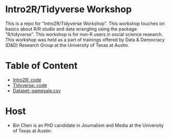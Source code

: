 # Intro2R/Tidyverse Workshop
This is a repo for "Intro2R/Tidyverse Workshop". This workshop touches on basics about R/R studio and data wrangling using the package "R/tidyverse". This workshop is for non-R users in social science research. This workshop was held as a part of trainings offered by Data & Democracy (D&D) Research Group at the University of Texas at Austin.
# Table of Content
* [Intro2R: code](https://github.com/binchen19/intro2R-tidyverse-workshop/blob/main/intro2r-incomplete.Rmd)
* [Tidyverse: code](https://github.com/binchen19/intro2R-tidyverse-workshop/blob/main/tidyverse_complete.Rmd)
* [Dataset: gamesale.csv](https://github.com/binchen19/intro2R-tidyverse-workshop/blob/main/gamesale.csv)
# Host
* Bin Chen is an PhD candidate in Journalism and Media at the University of Texas at Austin.
